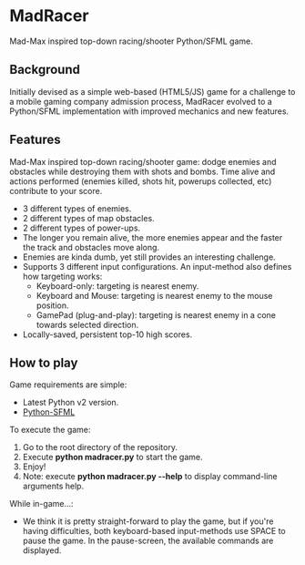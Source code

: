 # MadRacer
Mad-Max inspired top-down racing/shooter Python/SFML game.

## Background
Initially devised as a simple web-based (HTML5/JS) game for a challenge to a mobile gaming company admission process, MadRacer evolved to a Python/SFML implementation with improved mechanics and new features.

## Features
Mad-Max inspired top-down racing/shooter game: dodge enemies and obstacles while destroying them with shots and bombs. Time alive and actions performed (enemies killed, shots hit, powerups collected, etc) contribute to your score.
* 3 different types of enemies.
* 2 different types of map obstacles.
* 2 different types of power-ups.
* The longer you remain alive, the more enemies appear and the faster the track and obstacles move along.
* Enemies are kinda dumb, yet still provides an interesting challenge.
* Supports 3 different input configurations. An input-method also defines how targeting works:
  * Keyboard-only: targeting is nearest enemy.
  * Keyboard and Mouse: targeting is nearest enemy to the mouse position.
  * GamePad (plug-and-play): targeting is nearest enemy in a cone towards selected direction.
* Locally-saved, persistent top-10 high scores.

## How to play
Game requirements are simple:
* Latest Python v2 version.
* [Python-SFML](http://www.python-sfml.org/index.html)

To execute the game:

1. Go to the root directory of the repository.
2. Execute **python madracer.py** to start the game.
3. Enjoy!
4. Note: execute **python madracer.py --help** to display command-line arguments help.

While in-game...:
* We think it is pretty straight-forward to play the game, but if you're having difficulties, both keyboard-based input-methods use SPACE to pause the game. In the pause-screen, the available commands are displayed.
